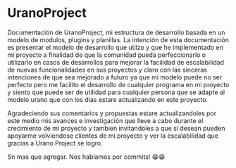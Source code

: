 # UranoProject
Documentación de UranoProject, mi estructura de desarrollo basada en un modelo de modulos, plugins y planillas. La intención de esta documentación es presentar el modelo de desarrollo que utilzo y que he implementado en mi proyecto a finalidad de que la comunidad pueda perfeccionarlo o utilizarlo en casos de desarrollos para mejorar la facilidad de escalabilidad de nuevas funcionalidades en sus proyectos y claro con las sinceras intenciones de que sea mejorado a futuro ya que mi modelo puede no ser perfecto pero me facilito el desarrollo de cualquier programa en mi proyecto y siento que puede ser de utilidad para cualquier persona que se adapte al modelo urano que con los dias estare actualizando en este proyecto.

Agradeciendo sus comentarios y propuestas estare actualizandoles por este medio mis avances e investigación que lleve a cabo durante el crecimiento de mi proyecto y tambien invitandoles a que si desean pueden apoyarme volviendose clientes de mi proyecto y ver la escalabilidad que gracias a Urano Project se logro.

Sn mas que agregar. 
Nos hablamos por commits! 😁😁
